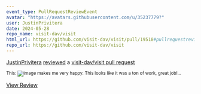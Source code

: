 ```yaml
---
event_type: PullRequestReviewEvent
avatar: "https://avatars.githubusercontent.com/u/35237779?"
user: JustinPrivitera
date: 2024-05-28
repo_name: visit-dav/visit
html_url: https://github.com/visit-dav/visit/pull/19518#pullrequestreview-2074706071
repo_url: https://github.com/visit-dav/visit
---
```


<a href='https://github.com/JustinPrivitera' target='_blank'>JustinPrivitera</a> <a href='https://github.com/visit-dav/visit/pull/19518#pullrequestreview-2074706071' target='_blank'>reviewed</a> a <a href='https://github.com/visit-dav/visit/pull/19518' target='_blank'>visit-dav/visit pull request</a>

<small>This: ![image](https://github.com/visit-dav/visit/assets/35237779/9282ce1a-a637-40f5-8d2e-1eda946ac12e) makes me very happy. This looks like it was a ton of work, great job!...</small>

<a href='https://github.com/visit-dav/visit/pull/19518#pullrequestreview-2074706071' target='_blank'>View Review</a>